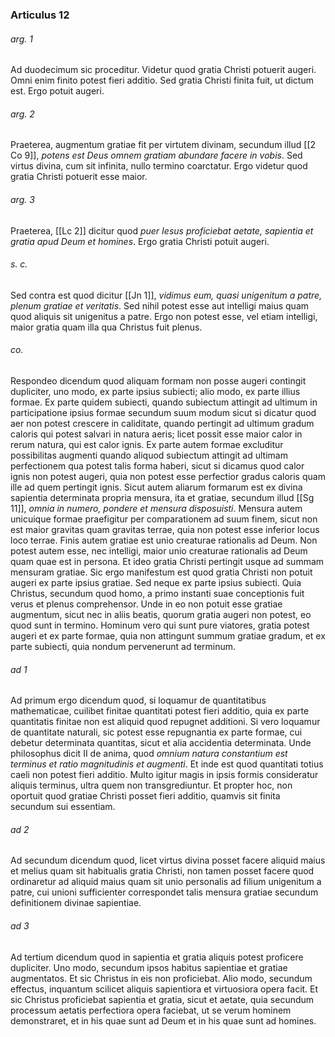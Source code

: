 ### Articulus 12

###### arg. 1
Ad duodecimum sic proceditur. Videtur quod gratia Christi potuerit augeri. Omni enim finito potest fieri additio. Sed gratia Christi finita fuit, ut dictum est. Ergo potuit augeri.

###### arg. 2
Praeterea, augmentum gratiae fit per virtutem divinam, secundum illud [[2 Co 9]], *potens est Deus omnem gratiam abundare facere in vobis*. Sed virtus divina, cum sit infinita, nullo termino coarctatur. Ergo videtur quod gratia Christi potuerit esse maior.

###### arg. 3
Praeterea, [[Lc 2]] dicitur quod *puer Iesus proficiebat aetate, sapientia et gratia apud Deum et homines*. Ergo gratia Christi potuit augeri.

###### s. c.
Sed contra est quod dicitur [[Jn 1]], *vidimus eum, quasi unigenitum a patre, plenum gratiae et veritatis*. Sed nihil potest esse aut intelligi maius quam quod aliquis sit unigenitus a patre. Ergo non potest esse, vel etiam intelligi, maior gratia quam illa qua Christus fuit plenus.

###### co.
Respondeo dicendum quod aliquam formam non posse augeri contingit dupliciter, uno modo, ex parte ipsius subiecti; alio modo, ex parte illius formae. Ex parte quidem subiecti, quando subiectum attingit ad ultimum in participatione ipsius formae secundum suum modum sicut si dicatur quod aer non potest crescere in caliditate, quando pertingit ad ultimum gradum caloris qui potest salvari in natura aeris; licet possit esse maior calor in rerum natura, qui est calor ignis. Ex parte autem formae excluditur possibilitas augmenti quando aliquod subiectum attingit ad ultimam perfectionem qua potest talis forma haberi, sicut si dicamus quod calor ignis non potest augeri, quia non potest esse perfectior gradus caloris quam ille ad quem pertingit ignis. Sicut autem aliarum formarum est ex divina sapientia determinata propria mensura, ita et gratiae, secundum illud [[Sg 11]], *omnia in numero, pondere et mensura disposuisti*. Mensura autem unicuique formae praefigitur per comparationem ad suum finem, sicut non est maior gravitas quam gravitas terrae, quia non potest esse inferior locus loco terrae. Finis autem gratiae est unio creaturae rationalis ad Deum. Non potest autem esse, nec intelligi, maior unio creaturae rationalis ad Deum quam quae est in persona. Et ideo gratia Christi pertingit usque ad summam mensuram gratiae. Sic ergo manifestum est quod gratia Christi non potuit augeri ex parte ipsius gratiae. Sed neque ex parte ipsius subiecti. Quia Christus, secundum quod homo, a primo instanti suae conceptionis fuit verus et plenus comprehensor. Unde in eo non potuit esse gratiae augmentum, sicut nec in aliis beatis, quorum gratia augeri non potest, eo quod sunt in termino. Hominum vero qui sunt pure viatores, gratia potest augeri et ex parte formae, quia non attingunt summum gratiae gradum, et ex parte subiecti, quia nondum pervenerunt ad terminum.

###### ad 1
Ad primum ergo dicendum quod, si loquamur de quantitatibus mathematicae, cuilibet finitae quantitati potest fieri additio, quia ex parte quantitatis finitae non est aliquid quod repugnet additioni. Si vero loquamur de quantitate naturali, sic potest esse repugnantia ex parte formae, cui debetur determinata quantitas, sicut et alia accidentia determinata. Unde philosophus dicit II de anima, quod *omnium natura constantium est terminus et ratio magnitudinis et augmenti*. Et inde est quod quantitati totius caeli non potest fieri additio. Multo igitur magis in ipsis formis consideratur aliquis terminus, ultra quem non transgrediuntur. Et propter hoc, non oportuit quod gratiae Christi posset fieri additio, quamvis sit finita secundum sui essentiam.

###### ad 2
Ad secundum dicendum quod, licet virtus divina posset facere aliquid maius et melius quam sit habitualis gratia Christi, non tamen posset facere quod ordinaretur ad aliquid maius quam sit unio personalis ad filium unigenitum a patre, cui unioni sufficienter correspondet talis mensura gratiae secundum definitionem divinae sapientiae.

###### ad 3
Ad tertium dicendum quod in sapientia et gratia aliquis potest proficere dupliciter. Uno modo, secundum ipsos habitus sapientiae et gratiae augmentatos. Et sic Christus in eis non proficiebat. Alio modo, secundum effectus, inquantum scilicet aliquis sapientiora et virtuosiora opera facit. Et sic Christus proficiebat sapientia et gratia, sicut et aetate, quia secundum processum aetatis perfectiora opera faciebat, ut se verum hominem demonstraret, et in his quae sunt ad Deum et in his quae sunt ad homines.

